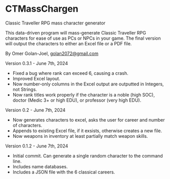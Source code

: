 # CTMassChargen
Classic Traveller RPG mass character generator

This data-driven program will mass-generate Classic Traveller RPG characters for ease of use as PCs or NPCs in your game. The final version will output the characters to either an Excel file or a PDF file.

By Omer Golan-Joel, golan2072@gmail.com

Version 0.3.1 - June 7th, 2024
- Fixed a bug where rank can exceed 6, causing a crash.
- Improved Excel layout.
- Now number-only columns in the Excel output are outputted in Integers, not Strings.
- Now rank titles work properly if the character is a noble (high SOC), doctor (Medic 3+ or high EDU), or professor (very high EDU).

Version 0.2 - June 7th, 2024
- Now generates characters to excel, asks the user for career and number of characters.
- Appends to existing Excel file, if it exsists, otherwise creates a new file.
- Now weapons in inventory at least partially match weapon skills.

Version 0.1.2 - June 7th, 2024
- Initial commit. Can generate a single random character to the command line.
- Includes name databases.
- Includes a JSON file with the 6 classical careers.
